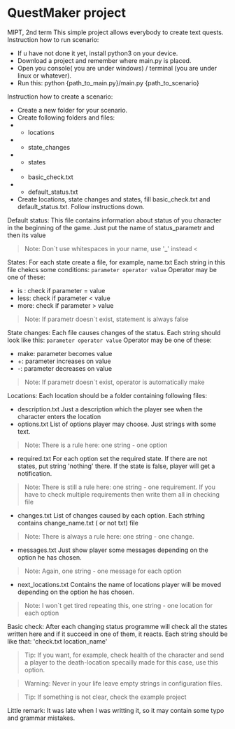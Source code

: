 # QuestMaker project
MIPT, 2nd term
This simple project allows everybody to create text quests.
Instruction how to run scenario:
- If u have not done it yet, install python3 on your device.
- Download a project and remember where main.py is placed.
- Open you console( you are under windows) / terminal (you are under linux or whatever).
- Run this: python {path_to_main.py}/main.py {path_to_scenario}

Instruction how to create a scenario:
- Create a new folder for your scenario.
- Create following folders and files:
- - locations
- - state_changes
- - states
- - basic_check.txt
- - default_status.txt
- Create locations, state changes and states, fill basic_check.txt and default_status.txt. Follow instructions down.

Default status:
This file contains information about status of you character in the beginning of the game.
Just put the name of status_parametr and then its value
> Note: Don`t use whitespaces in your name, use '_' instead <

States:
For each state create a file, for example, name.txt
Each string in this file chekcs some conditions:
`parameter operator value`
Operator may be one of these:
- is : check if parameter = value
- less: check if parameter < value
- more: check if parameter > value

>Note: If parametr doesn`t exist, statement is always false

State changes:
Each file causes changes of the status.
Each string should look like this:
`parameter operator value`
Operator may be one of these:
- make: parameter becomes value
- +: parameter increases on value
- -: parameter decreases on value

> Note: If parametr doesn`t exist, operator is automatically make

Locations:
Each location should be a folder containing following files:
- description.txt
Just a description which the player see when the character enters the location
- options.txt
List of options player may choose. Just strings with some text.
> Note: There is a rule here: one string - one option

- required.txt
For each option set the required state. If there are not states, put string 'nothing' there.
If the state is false, player will get a notification.
> Note: There is still a rule here: one string - one requirement. If you have to check multiple requirements then write them all in checking file

- changes.txt
List of changes caused by each option.  Each strhing contains change_name.txt ( or not txt) file

> Note: There is always  a rule here: one string - one change.

- messages.txt
Just show player some messages depending on the option he has chosen.
> Note: Again, one string - one message for each option

- next_locations.txt
Contains the name of locations player will be moved depending on the option he has chosen. 
> Note: I won`t get tired repeating this, one string - one location for each option


Basic check:
After each changing status programme will check all the states written here and if it succeed in one of them, it reacts.
Each string should be like that:
'check.txt location_name'
> Tip: If you want, for example, check health of the character and send a player to the death-location specailly made for this case,  use this option.

> Warning: Never in your life leave empty strings in configuration files.

>Tip: If something is not clear, check the example project

Little remark: It was late when I was writting it, so it may contain some typo and grammar mistakes.

